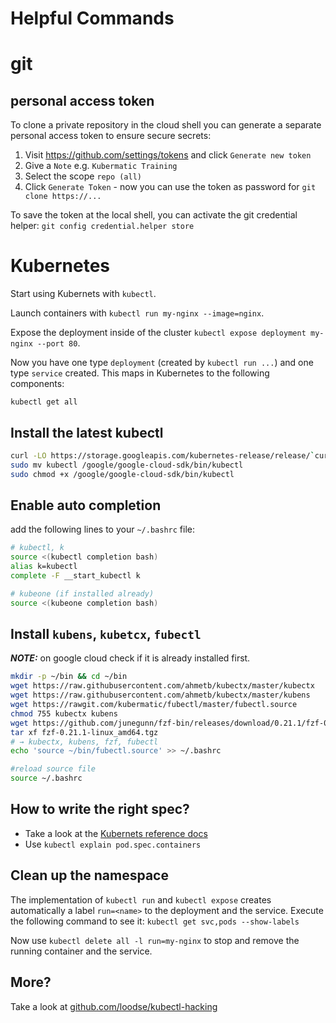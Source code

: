 # Helpful Commands

# git

## personal access token

To clone a private repository in the cloud shell you can generate a separate personal access token to ensure secure secrets:
1. Visit https://github.com/settings/tokens and click `Generate new token`   
2. Give a `Note` e.g. `Kubermatic Training`
3. Select the scope `repo (all)`
4. Click `Generate Token` - now you can use the token as password for `git clone https://...`

To save the token at the local shell, you can activate the git credential helper: `git config credential.helper store`

# Kubernetes

Start using Kubernets with `kubectl`.

Launch containers with `kubectl run my-nginx --image=nginx`. 

Expose the deployment inside of the cluster `kubectl expose deployment my-nginx --port 80`.

Now you have one type `deployment` (created by `kubectl run ...`) and one type `service` created. This maps in Kubernetes to the following components:

`kubectl get all`

## Install the latest kubectl

```bash
curl -LO https://storage.googleapis.com/kubernetes-release/release/`curl -s https://storage.googleapis.com/kubernetes-release/release/stable.txt`/bin/linux/amd64/kubectl
sudo mv kubectl /google/google-cloud-sdk/bin/kubectl
sudo chmod +x /google/google-cloud-sdk/bin/kubectl
```

## Enable auto completion

add the following lines to your `~/.bashrc` file:

```bash
# kubectl, k
source <(kubectl completion bash)
alias k=kubectl
complete -F __start_kubectl k

# kubeone (if installed already)
source <(kubeone completion bash)
```

## Install `kubens`, `kubetcx`, `fubectl`
***NOTE:*** on google cloud check if it is already installed first.

```bash
mkdir -p ~/bin && cd ~/bin
wget https://raw.githubusercontent.com/ahmetb/kubectx/master/kubectx
wget https://raw.githubusercontent.com/ahmetb/kubectx/master/kubens
wget https://rawgit.com/kubermatic/fubectl/master/fubectl.source
chmod 755 kubectx kubens
wget https://github.com/junegunn/fzf-bin/releases/download/0.21.1/fzf-0.21.1-linux_amd64.tgz
tar xf fzf-0.21.1-linux_amd64.tgz
# → kubectx, kubens, fzf, fubectl
echo 'source ~/bin/fubectl.source' >> ~/.bashrc

#reload source file
source ~/.bashrc
```

## How to write the right spec?

* Take a look at the [Kubernets reference docs](https://kubernetes.io/docs/reference/)
* Use `kubectl explain pod.spec.containers` 

## Clean up the namespace

The implementation of `kubectl run` and `kubectl expose` creates automatically a label `run=<name>` to the deployment and the service. Execute the following command to see it:
`kubectl get svc,pods --show-labels` 

Now use `kubectl delete all -l run=my-nginx` to stop and remove the running container and the service.

## More?

Take a look at [github.com/loodse/kubectl-hacking](https://github.com/loodse/kubectl-hacking)
